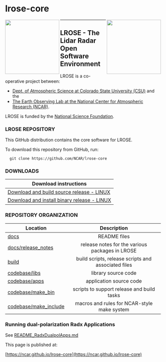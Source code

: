 # lrose-core

<img align="left" width="175" height="175" src="./docs/images/LROSE_logo.small.png">
<img align="right" width="175" height="175" src="./docs/images/spol_dynamo.jpg">

--------------------------------------------

## **LROSE** - The Lidar Radar Open Software Environment

LROSE is a co-operative project between:

  * [Dept. of Atmospheric Science at Colorado State University (CSU)](http://www.atmos.colostate.edu/) and the
  * [The Earth Observing Lab at the National Center for Atmospheric Research (NCAR)](https://www.eol.ucar.edu/content/lidar-radar-open-software-environment).

LROSE is funded by the [National Science Foundation](https://www.nsf.gov).

### LROSE REPOSITORY

This GitHub distribution contains the core software for LROSE.

To download this repository from GitHub, run:

```
  git clone https://github.com/NCAR/lrose-core
```

### DOWNLOADS

| Download instructions |
| --------------------- |
| [Download and build source release - LINUX](./docs/download/download_src_and_build.linux.md) |
| [Download and install binary release - LINUX](./docs/download/download_binary_and_install.linux.md) |

### REPOSITORY ORGANIZATION

| Location      | Description   |
| ------------- |:-------------:|
| [docs](./docs) | README files |
| [docs/release_notes](./docs/release_notes) | release notes for the various packages in LROSE |
| [build](./build) | build scripts, release scripts and associated files |
| [codebase/libs](./codebase/libs) | library source code |
| [codebase/apps](./codebase/apps) | application source code |
| [codebase/make_bin](./codebase/make_bin) | scripts to support release and build tasks |
| [codebase/make_include](./codebase/make_include) | macros and rules for NCAR-style make system |

### Running dual-polarization Radx Applications

See [README_RadxDualpolApps.md](./docs/apps/radx/dualpol/README_RadxDualpolApps.md)

This page is published at:

  [https://ncar.github.io/lrose-core](https://ncar.github.io/lrose-core)


